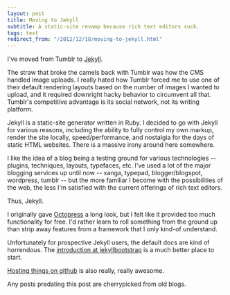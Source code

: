 ```yaml
---
layout: post
title: Moving to Jekyll
subtitle: A static-site revamp because rich text editors suck.
tags: text
redirect_from: "/2012/12/18/moving-to-jekyll.html"
---
```


I've moved from Tumblr to <a href="https://github.com/mojombo/jekyll" title="mojombo/jekyll" target="_blank">Jekyll</a>.

The straw that broke the camels back with Tumblr was how the CMS handled image uploads.  I really hated how Tumblr forced me to use one of their default rendering layouts based on the number of images I wanted to upload, and it required downright hacky behavior to circumvent all that.  Tumblr's competitive advantage is its social network, not its writing platform.

Jekyll is a static-site generator written in Ruby.  I decided to go with Jekyll for various reasons, including the ability to fully control my own markup, render the site locally, speed/performance, and nostalgia for the days of static HTML websites. There is a massive irony around here somewhere.

I like the idea of a blog being a testing ground for various technologies -- plugins, techniques, layouts, typefaces, etc.  I've used a lot of the major blogging services up until now -- xanga, typepad, blogger/blogspot, wordpress, tumblr -- but the more familiar I become with the possibilities of the web, the less I'm satisfied with the current offerings of rich text editors.

Thus, Jekyll.

I originally gave <a href="http://octopress.org/" title="Octopress" target="_blank">Octopress</a> a long look, but I felt like it provided too much functionality for free.  I'd rather learn to roll something from the ground up than strip away features from a framework that I only kind-of understand.

Unfortunately for prospective Jekyll users, the default docs are kind of horrendous.  The <a href="http://jekyllbootstrap.com/lessons/jekyll-introduction.html" title="Jekyll Introduction" target="_blank">introduction at jekyllbootstrap</a> is a much better place to start.

<a href="http://github.com/danielna/danielna.github.com" title="Blog source @ github" target="_blank">Hosting things on github</a> is also really, really awesome.

Any posts predating this post are cherrypicked from old blogs.

